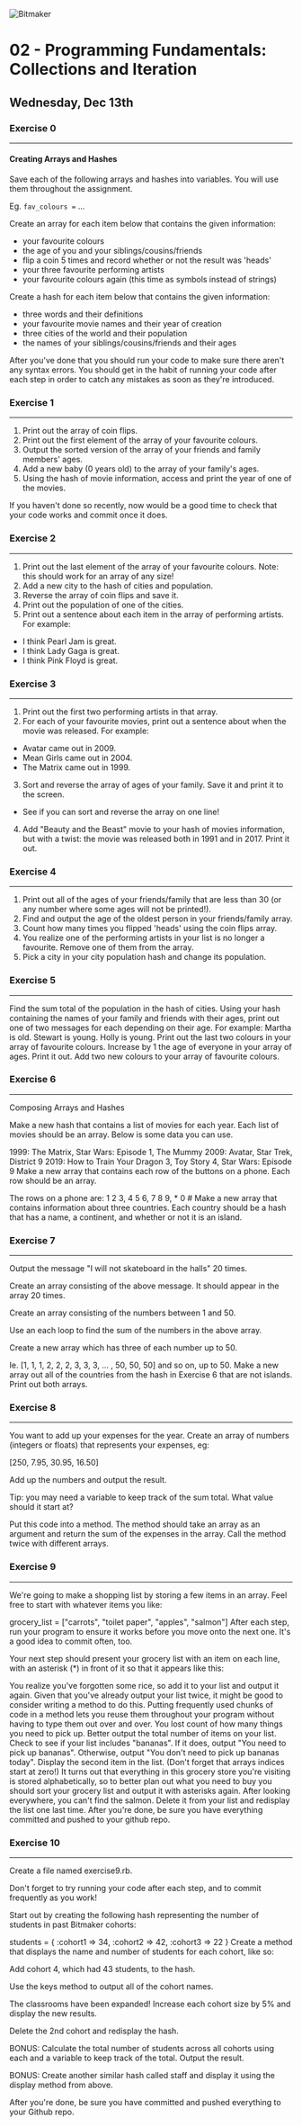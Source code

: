 ![Bitmaker](https://github.com/johncarlolopez/bitmaker-reference/blob/master/bitmakerlogo.svg)
# 02 - Programming Fundamentals: Collections and Iteration
## Wednesday, Dec 13th

### Exercise 0
___
#### Creating Arrays and Hashes

Save each of the following arrays and hashes into variables. You will use them throughout the assignment.

Eg. ``` fav_colours = ``` ...

Create an array for each item below that contains the given information:

* your favourite colours
* the age of you and your siblings/cousins/friends
* flip a coin 5 times and record whether or not the result was 'heads'
* your three favourite performing artists
* your favourite colours again (this time as symbols instead of strings)

Create a hash for each item below that contains the given information:

* three words and their definitions
* your favourite movie names and their year of creation
* three cities of the world and their population
* the names of your siblings/cousins/friends and their ages

After you've done that you should run your code to make sure there aren't any syntax errors. You should get in the habit of running your code after each step in order to catch any mistakes as soon as they're introduced.


### Exercise 1
___
1. Print out the array of coin flips.
2. Print out the first element of the array of your favourite colours.
3. Output the sorted version of the array of your friends and family members' ages.
4. Add a new baby (0 years old) to the array of your family's ages.
5. Using the hash of movie information, access and print the year of one of the movies.

If you haven't done so recently, now would be a good time to check that your code works and commit once it does.


### Exercise 2
___
1. Print out the last element of the array of your favourite colours.
Note: this should work for an array of any size!
2. Add a new city to the hash of cities and population.
3. Reverse the array of coin flips and save it.
4. Print out the population of one of the cities.
5. Print out a sentence about each item in the array of performing artists. For example:
  * I think Pearl Jam is great.
  * I think Lady Gaga is great.
  * I think Pink Floyd is great.


### Exercise 3
___
1. Print out the first two performing artists in that array.
2. For each of your favourite movies, print out a sentence about when the movie was released. For example:
  * Avatar came out in 2009.
  * Mean Girls came out in 2004.
  * The Matrix came out in 1999.
3. Sort and reverse the array of ages of your family. Save it and print it to the screen.
  * See if you can sort and reverse the array on one line!
4. Add "Beauty and the Beast" movie to your hash of movies information, but with a twist: the movie was released both in 1991 and in 2017. Print it out.


### Exercise 4
___
1. Print out all of the ages of your friends/family that are less than 30 (or any number where some ages will not be printed!).
2. Find and output the age of the oldest person in your friends/family array.
3. Count how many times you flipped 'heads' using the coin flips array.
4. You realize one of the performing artists in your list is no longer a favourite. Remove one of them from the array.
5. Pick a city in your city population hash and change its population.

### Exercise 5
___
Find the sum total of the population in the hash of cities.
Using your hash containing the names of your family and friends with their ages, print out one of two messages for each depending on their age. For example:
Martha is old.
Stewart is young.
Holly is young.
Print out the last two colours in your array of favourite colours.
Increase by 1 the age of everyone in your array of ages. Print it out.
Add two new colours to your array of favourite colours.


### Exercise 6
___
Composing Arrays and Hashes

Make a new hash that contains a list of movies for each year. Each list of movies should be an array. Below is some data you can use.

1999: The Matrix, Star Wars: Episode 1, The Mummy
2009: Avatar, Star Trek, District 9
2019: How to Train Your Dragon 3, Toy Story 4, Star Wars: Episode 9
Make a new array that contains each row of the buttons on a phone. Each row should be an array.

The rows on a phone are: 1 2 3, 4 5 6, 7 8 9, * 0 #
Make a new array that contains information about three countries. Each country should be a hash that has a name, a continent, and whether or not it is an island.


### Exercise 7
___
Output the message "I will not skateboard in the halls" 20 times.

Create an array consisting of the above message. It should appear in the array 20 times.

Create an array consisting of the numbers between 1 and 50.

Use an each loop to find the sum of the numbers in the above array.

Create a new array which has three of each number up to 50.

Ie. [1, 1, 1, 2, 2, 2, 3, 3, 3, ... , 50, 50, 50] and so on, up to 50.
Make a new array out all of the countries from the hash in Exercise 6 that are not islands. Print out both arrays.


### Exercise 8
___
You want to add up your expenses for the year. Create an array of numbers (integers or floats) that represents your expenses, eg:

[250, 7.95, 30.95, 16.50]

Add up the numbers and output the result.

Tip: you may need a variable to keep track of the sum total. What value should it start at?

Put this code into a method. The method should take an array as an argument and return the sum of the expenses in the array. Call the method twice with different arrays.


### Exercise 9
___
We're going to make a shopping list by storing a few items in an array. Feel free to start with whatever items you like:

grocery_list = ["carrots", "toilet paper", "apples", "salmon"]
After each step, run your program to ensure it works before you move onto the next one. It's a good idea to commit often, too.

Your next step should present your grocery list with an item on each line, with an asterisk (\*) in front of it so that it appears like this:


You realize you've forgotten some rice, so add it to your list and output it again. Given that you've already output your list twice, it might be good to consider writing a method to do this. Putting frequently used chunks of code in a method lets you reuse them throughout your program without having to type them out over and over.
You lost count of how many things you need to pick up. Better output the total number of items on your list.
Check to see if your list includes "bananas". If it does, output "You need to pick up bananas". Otherwise, output "You don't need to pick up bananas today".
Display the second item in the list. (Don't forget that arrays indices start at zero!)
It turns out that everything in this grocery store you're visiting is stored alphabetically, so to better plan out what you need to buy you should sort your grocery list and output it with asterisks again.
After looking everywhere, you can't find the salmon. Delete it from your list and redisplay the list one last time.
After you're done, be sure you have everything committed and pushed to your github repo.


### Exercise 10
___
Create a file named exercise9.rb.

Don't forget to try running your code after each step, and to commit frequently as you work!

Start out by creating the following hash representing the number of students in past Bitmaker cohorts:

students = {
  :cohort1 => 34,
  :cohort2 => 42,
  :cohort3 => 22
}
Create a method that displays the name and number of students for each cohort, like so:



Add cohort 4, which had 43 students, to the hash.

Use the keys method to output all of the cohort names.

The classrooms have been expanded! Increase each cohort size by 5% and display the new results.

Delete the 2nd cohort and redisplay the hash.

BONUS: Calculate the total number of students across all cohorts using each and a variable to keep track of the total. Output the result.

BONUS: Create another similar hash called staff and display it using the display method from above.

After you're done, be sure you have committed and pushed everything to your Github repo.

